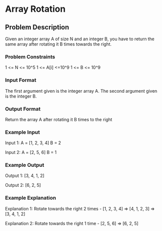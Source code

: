 # Array Rotation

## Problem Description
Given an integer array A of size N and an integer B, you have to return the same array after rotating it B times towards the right.

### Problem Constraints
1 <= N <= 10^5
1 <= A[i] <=10^9
1 <= B <= 10^9

### Input Format
The first argument given is the integer array A.
The second argument given is the integer B.


### Output Format
Return the array A after rotating it B times to the right


### Example Input
Input 1:
A = [1, 2, 3, 4]
B = 2

Input 2:
A = [2, 5, 6]
B = 1


### Example Output
Output 1:
[3, 4, 1, 2]

Output 2:
[6, 2, 5]


### Example Explanation
Explanation 1:
Rotate towards the right 2 times - [1, 2, 3, 4] => [4, 1, 2, 3] => [3, 4, 1, 2]

Explanation 2:
Rotate towards the right 1 time - [2, 5, 6] => [6, 2, 5]
